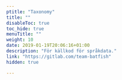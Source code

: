 ```yaml
---
ptitle: "Taxonomy"
title: ""
disableToc: true
toc_hide: true
menuTitle: ""
weight: 10
date: 2019-01-19T20:06:16+01:00
description: "För källkod för språkdata."
link: "https://gitlab.com/team-batfish"
hidden: true

---
```


